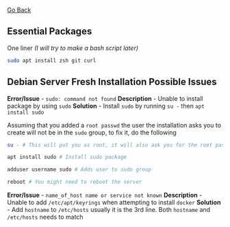 [Go Back](https://rmelendez.net)

## Essential Packages
One liner *(I will try to make a bash script later)*
```bash
sudo apt install zsh git curl
```

## Debian Server Fresh Installation Possible Issues
**Error/Issue** - `sudo: command not found` 
**Description** - Unable to install package by using `sudo`
**Solution** - Install `sudo` by running `su -` then `apt install sudo`

Assuming that you added a `root passwd` the user the installation asks you to create will not be in the `sudo` group, to fix it, do the following
```bash
su - # This will put you as root, it will also ask you for the root passwd

apt install sudo # Install sudo package

adduser username sudo # Adds user to sudo group

reboot # You might need to reboot the server
```

**Error/Issue** - `name_of_host name or service not known`
**Description** - Unable to add `/etc/apt/keyrings` when attempting to install `docker`
**Solution** - Add `hostname` to `/etc/hosts` usually it is the 3rd line. Both `hostname` and `/etc/hosts` needs to match